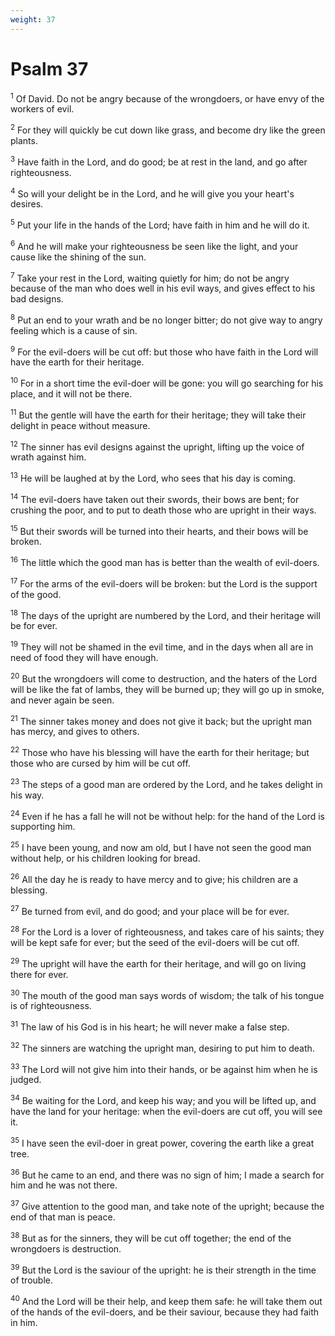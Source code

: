 ```yaml
---
weight: 37
---
```


# Psalm 37

<sup>1</sup> Of David. Do not be angry because of the wrongdoers, or have envy of the workers of evil. 

<sup>2</sup> For they will quickly be cut down like grass, and become dry like the green plants. 

<sup>3</sup> Have faith in the Lord, and do good; be at rest in the land, and go after righteousness. 

<sup>4</sup> So will your delight be in the Lord, and he will give you your heart's desires. 

<sup>5</sup> Put your life in the hands of the Lord; have faith in him and he will do it. 

<sup>6</sup> And he will make your righteousness be seen like the light, and your cause like the shining of the sun. 

<sup>7</sup> Take your rest in the Lord, waiting quietly for him; do not be angry because of the man who does well in his evil ways, and gives effect to his bad designs. 

<sup>8</sup> Put an end to your wrath and be no longer bitter; do not give way to angry feeling which is a cause of sin. 

<sup>9</sup> For the evil-doers will be cut off: but those who have faith in the Lord will have the earth for their heritage. 

<sup>10</sup> For in a short time the evil-doer will be gone: you will go searching for his place, and it will not be there. 

<sup>11</sup> But the gentle will have the earth for their heritage; they will take their delight in peace without measure. 

<sup>12</sup> The sinner has evil designs against the upright, lifting up the voice of wrath against him. 

<sup>13</sup> He will be laughed at by the Lord, who sees that his day is coming. 

<sup>14</sup> The evil-doers have taken out their swords, their bows are bent; for crushing the poor, and to put to death those who are upright in their ways. 

<sup>15</sup> But their swords will be turned into their hearts, and their bows will be broken. 

<sup>16</sup> The little which the good man has is better than the wealth of evil-doers. 

<sup>17</sup> For the arms of the evil-doers will be broken: but the Lord is the support of the good. 

<sup>18</sup> The days of the upright are numbered by the Lord, and their heritage will be for ever. 

<sup>19</sup> They will not be shamed in the evil time, and in the days when all are in need of food they will have enough. 

<sup>20</sup> But the wrongdoers will come to destruction, and the haters of the Lord will be like the fat of lambs, they will be burned up; they will go up in smoke, and never again be seen. 

<sup>21</sup> The sinner takes money and does not give it back; but the upright man has mercy, and gives to others. 

<sup>22</sup> Those who have his blessing will have the earth for their heritage; but those who are cursed by him will be cut off. 

<sup>23</sup> The steps of a good man are ordered by the Lord, and he takes delight in his way. 

<sup>24</sup> Even if he has a fall he will not be without help: for the hand of the Lord is supporting him. 

<sup>25</sup> I have been young, and now am old, but I have not seen the good man without help, or his children looking for bread. 

<sup>26</sup> All the day he is ready to have mercy and to give; his children are a blessing. 

<sup>27</sup> Be turned from evil, and do good; and your place will be for ever. 

<sup>28</sup> For the Lord is a lover of righteousness, and takes care of his saints; they will be kept safe for ever; but the seed of the evil-doers will be cut off. 

<sup>29</sup> The upright will have the earth for their heritage, and will go on living there for ever. 

<sup>30</sup> The mouth of the good man says words of wisdom; the talk of his tongue is of righteousness. 

<sup>31</sup> The law of his God is in his heart; he will never make a false step. 

<sup>32</sup> The sinners are watching the upright man, desiring to put him to death. 

<sup>33</sup> The Lord will not give him into their hands, or be against him when he is judged. 

<sup>34</sup> Be waiting for the Lord, and keep his way; and you will be lifted up, and have the land for your heritage: when the evil-doers are cut off, you will see it. 

<sup>35</sup> I have seen the evil-doer in great power, covering the earth like a great tree. 

<sup>36</sup> But he came to an end, and there was no sign of him; I made a search for him and he was not there. 

<sup>37</sup> Give attention to the good man, and take note of the upright; because the end of that man is peace. 

<sup>38</sup> But as for the sinners, they will be cut off together; the end of the wrongdoers is destruction. 

<sup>39</sup> But the Lord is the saviour of the upright: he is their strength in the time of trouble. 

<sup>40</sup> And the Lord will be their help, and keep them safe: he will take them out of the hands of the evil-doers, and be their saviour, because they had faith in him. 


